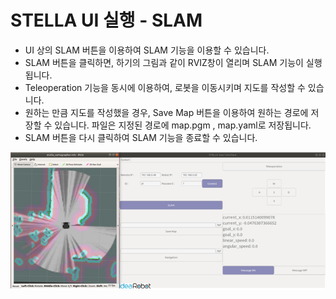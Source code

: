 # STELLA UI 실행 - SLAM

* UI 상의 SLAM 버튼을 이용하여 SLAM 기능을 이용할 수 있습니다.
* SLAM 버튼을 클릭하면, 하기의 그림과 같이 RVIZ창이 열리며 SLAM 기능이 실행됩니다.
* Teleoperation 기능을 동시에 이용하여, 로봇을 이동시키며 지도를 작성할 수 있습니다.
* 원하는 만큼 지도를 작성했을 경우, Save Map 버튼을 이용하여 원하는 경로에 저장할  수 있습니다. 파일은 지정된 경로에 map.pgm , map.yaml로 저장됩니다.
* SLAM 버튼을 다시 클릭하여 SLAM 기능을 종료할 수 있습니다.

![](../.gitbook/assets/030.png)

 

